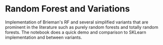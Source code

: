 # Random Forest and Variations

Implementation of Brieman's RF and several simplified variants that are prominent in the literature such as purely random forests and totally random forests. The notebook does a quick demo and comparison to SKLearn implementation and between variants. 